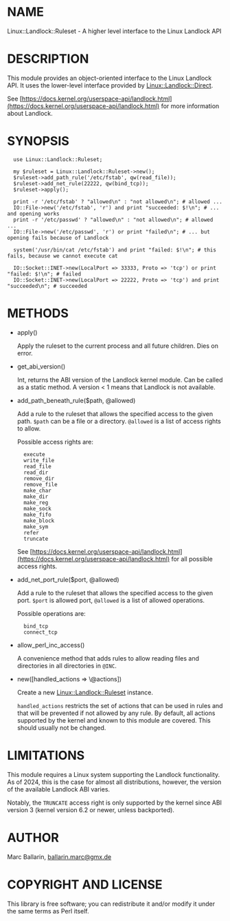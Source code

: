 # NAME

Linux::Landlock::Ruleset - A higher level interface to the Linux Landlock API

# DESCRIPTION

This module provides an object-oriented interface to the Linux Landlock API.
It uses the lower-level interface provided by [Linux::Landlock::Direct](https://metacpan.org/pod/Linux%3A%3ALandlock%3A%3ADirect).

See [https://docs.kernel.org/userspace-api/landlock.html](https://docs.kernel.org/userspace-api/landlock.html) for more information about Landlock.

# SYNOPSIS

      use Linux::Landlock::Ruleset;

      my $ruleset = Linux::Landlock::Ruleset->new();
      $ruleset->add_path_rule('/etc/fstab', qw(read_file));
      $ruleset->add_net_rule(22222, qw(bind_tcp));
      $ruleset->apply();

      print -r '/etc/fstab' ? "allowed\n" : "not allowed\n"; # allowed ...
      IO::File->new('/etc/fstab', 'r') and print "succeeded: $!\n"; # ... and opening works
      print -r '/etc/passwd' ? "allowed\n" : "not allowed\n"; # allowed ...
      IO::File->new('/etc/passwd', 'r') or print "failed\n"; # ... but opening fails because of Landlock

      system('/usr/bin/cat /etc/fstab') and print "failed: $!\n"; # this fails, because we cannot execute cat

      IO::Socket::INET->new(LocalPort => 33333, Proto => 'tcp') or print "failed: $!\n"; # failed
      IO::Socket::INET->new(LocalPort => 22222, Proto => 'tcp') and print "succeeded\n"; # succeeded

# METHODS

- apply()

    Apply the ruleset to the current process and all future children. Dies on error.

- get\_abi\_version()

    Int, returns the ABI version of the Landlock kernel module. Can be called as a static method.
    A version < 1 means that Landlock is not available.

- add\_path\_beneath\_rule($path, @allowed)

    Add a rule to the ruleset that allows the specified access to the given path.
    `$path` can be a file or a directory. `@allowed` is a list of access rights to allow.

    Possible access rights are:

        execute
        write_file
        read_file
        read_dir
        remove_dir
        remove_file
        make_char
        make_dir
        make_reg
        make_sock
        make_fifo
        make_block
        make_sym
        refer
        truncate

    See  [https://docs.kernel.org/userspace-api/landlock.html](https://docs.kernel.org/userspace-api/landlock.html) for all possible access rights.

- add\_net\_port\_rule($port, @allowed)

    Add a rule to the ruleset that allows the specified access to the given port.
    `$port` is allowed port, `@allowed` is a list of allowed operations.

    Possible operations are:

        bind_tcp
        connect_tcp

- allow\_perl\_inc\_access()

    A convenience method that adds rules to allow reading files and directories in
    all directories in `@INC`.

- new(\[handled\_actions => \\@actions\])

    Create a new [Linux::Landlock::Ruleset](https://metacpan.org/pod/Linux%3A%3ALandlock%3A%3ARuleset) instance.

    `handled_actions` restricts the set of actions that can be used in rules and that
    will be prevented if not allowed by any rule.
    By default, all actions supported by the kernel and known to this module are covered.
    This should usually not be changed.

# LIMITATIONS

This module requires a Linux system supporting the Landlock functionality. As of
2024, this is the case for almost all distributions, however, the version of the
available Landlock ABI varies.

Notably, the `TRUNCATE` access right is only supported by the kernel since ABI
version 3 (kernel version 6.2 or newer, unless backported).

# AUTHOR

Marc Ballarin, <ballarin.marc@gmx.de>

# COPYRIGHT AND LICENSE

This library is free software; you can redistribute it and/or modify
it under the same terms as Perl itself.

